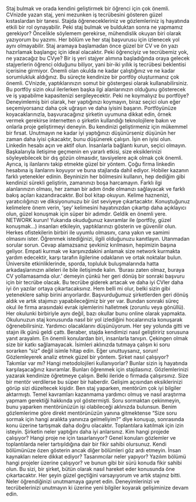 Staj bulmak ve orada kendini geliştirmek bir öğrenci için çok önemli. CVnizde yazan staj, yeni mezunken iş tecrübesini gösteren güzel kıstaslardan bir tanesi. Stajda öğrenecekleriniz ve gözlemleriniz iş hayatında etkili bir rol oynayabilir. Peki staj bulmak ve bulduktan sonra ne yapmamız gerekiyor?
Öncelikle söylemem gerekirse, mühendislik okuyan biri olarak yazıyorum bu yazımı. Her bölüm ve her staj başvurusu için izlenecek yol aynı olmayabilir.
Staj aramaya başlamadan önce güzel bir CV ve ön yazı hazırlamak başlangıç için ideal olacaktır. Peki öğrenciyiz ve tecrübemiz yok, ne yazacağız bu CVye? Bir iş yeri stajyer alımına başladığında oraya gelecek stajyerlerin öğrenci olduğunu biliyor, yani bir-iki yıllık iş tecrübesi beklentisi içerisine girmiyor. Önemli olan okulda ne kadar çalıştığınız ve ne kadar sorumlukluk aldığınız.
Bu süreçte kendinize bir portföy oluşturmanız çok önemli. CVnizde, yaptıklarınızın somut bir göstergesi olarak kullanabilirsiniz. Bu portföy sizin okul ilerlerken başka ilgi alanlarınızın olduğunu gösterecek ve iş yapabilme kapasitenizi sergileyecektir. Peki ne koymalıyız bu portföye? Deneyimlemiş biri olarak, her yaptığınızı koymayın, biraz seçici olun eğer seçemiyorsanız daha çok uğraşın ve daha iyisini başarın. Portföyünüze koyacaklarınızla, başvuracağınız şirketin uyumuna dikkat edin, örnek vermek gerekirse internetten o şirketin kullandığı teknolojilere bakın ve onlarla proje geliştirmeyi deneyin. Bu kendinizi geliştirmeniz için mükemmel bir fırsat. Unutmayın ne kadar iyi yaptığınızı düşünürseniz düşünün her zaman daha iyisi çıkacaktır, bunu düşünerek çalışın. İşin en iyisi olun.
Linkedin hesabı açın ve aktif olun. İnsanlarla bağlantı kurun, seçici olmayın. Başkalarıyla iletişime geçmenin en yararlı etkisi, size eksiklerinizi söyleyebilecek bir dış gözün olmasıdır, tavsiyelere açık olmak çok önemli. Ayrıca, iş ilanlarını takip etmekte güzel bir yöntem. Çoğu firma linkedin hesabına iş ilanlarını koyuyor ve buna stajlarıda dahil ediyor.
Hobiler kazanın farklı yetenekler edinin. Beyninizin her bölmesini kullanın, hep dediğim gibi kendinizi sürekli geliştirin, zamanınızı boşa harcamayın. Farklı ilgi alanlarınızın olması, her zaman bir adım önde olmanızı sağlayacak ve farklı bakış açıları kazandıracaktır.
Bol bol kitap okuyun. Kelime haznenizi, yaratıcılığınızı ve diksiyonunuzu bir üst seviyeye çıkartacaktır. Konuştuğunuz kelimelere önem verin, ‘şey’ kelimesini hayatınızdan çıkartıp daha açıklayıcı olun, güzel konuşmak için süper bir adımdır.
Geldik en önemli yere. NETWORK kurun! Yukarıda okuduğunuz kavramlar ile (portföy, güzel konuşmak…) insanları etkileyin, yaptıklarınızı gösterin ve güvenilir olun. Herkes ofistekilerin birbiri ile uyumlu olmasını, cana yakın ve samimi olmasını ister. Öğrenmek istediğinizi, ilgili olduğunuzu kanıtlayın. Utanmadan sorular sorun. Cevap alamazsanız şevkiniz kırılmasın, hepimizin başına geliyor. Empati kurmak ve karşınızdakini anlamak size network kurmakta yardım edecektir, karşı tarafın ilgilerine odaklanın ve ortak noktalar bulun. Üniversite etkinliklerinde, sporda, topluluk buluşmalarında hatta arkadaşlarınızın aileleri ile bile iletişimde kalın.
‘Burası zaten olmaz, buraya CV yollamasamda olur.’ demeyin çünkü her geri dönüş bir sonraki başvuru için bir tecrübe olacak. Bu tecrübe giderek artacak ve daha iyi CVler daha iyi ön yazılar ortaya çıkartacaksınız. Hem belli mi olur, belki sizin gibi yeteneklere sahip birini arıyorlardır.
Başvurduğumuz şirketlerden geri dönüş aldık ve artık stajımızı yapabileceğimiz bir yer var. Bundan sonraki süreç okul ile firma arasındaki evrak işlemlerini halletmek (zorunlu veya gönüllü). Her okulunki birbiriyle aynı değil, bazı okullar bunu online olarak yapmakta. Okulunuzun staj konusunda nasıl bir yol izlediğini hocalarınızla konuşarak öğrenebilirsiniz. Yardımcı olacaklarını düşünüyorum.
Her şey yolunda gitti ve stajın ilk günü geldi çattı. Beraber, stajda kendimizi nasıl geliştiririz sorusuna yanıt arayalım.
En önemli konulardan biri, insanlarla tanışın. Çekingen olmak size bir katkı sağlamayacak. İsimleri aklınızda tutmaya çalışın ki soru sorarken “siz” değil isimle hitap edin. Eğer unuttuysanız, sorun!
Gözlemleyerek analiz etmek güzel bir yöntem. Şirket nasıl çalışıyor? Takımlar var mı? Hangi metodolojileri kullanıyorlar? Bunlar sizin iş hayatında karşılaşacağınız kavramlar. Bunları öğrenmek için stajdasınız. Gözlemlerinizi yazarak kendinize öğretmeye çalışın. Belki ileride o firmada çalışırsınız.
Size bir mentör verdilerse bu süper bir haberdir. Gelişim açısından eksiklerinizi görüp sizi düzeltecek kişidir. Ben staj yaparken, mentörüm çok iyi bilgiler aktarmıştı. Temel kavramları kazanmama yardımcı olmuş ve nasıl araştırma yapmam gerektiği hakkında yol göstermişti. Soru sormaktan çekinmeyin, bunu yaparken mentörünüzün işi olabileceği aklınızda bulunsun. Benim gözlemlerime göre direkt mentörünüzün yanına gitmektense “Size soru sormak için hangi aralıkta yanınıza gelmeliyim?” diye konuşup, sonrasında konu üzerine tartışmak daha doğru olacaktır.
Toplantılara katılmak için izin isteyin. Şirketin neler yaptığını daha iyi anlarsınız. Kim hangi projede çalışıyor? Hangi proje ne için tasarlanıyor? Genel konuları gözlemler ve toplantılarda neler tartışıldığına dair bir fikir sahibi olursunuz.
Kendi bölümünüze özen gösterin ancak diğer bölümleri göz ardı etmeyin. İnsan kaynakları nelere dikkat ediyor? Tasarımcılar neler yapıyor? Yazılım bölümü hangi projeler üzerine çalışıyor? ve bunun gibi bir sürü konuda fikir sahibi olun. Bu sizi, bir şirket, bütün olarak nasıl hareket eder konusunda öne çıkartacaktır.
Her şeyin güzel geçtiğini varsayıyorum ve artık stajınız bitti. Neler öğrendiğinizi unutmamaya gayret edin. Deneyimlerinizi ve tecrübelerinizi unutmayın ki üzerine yeni bilgiler koyarak gelişiminize devam edin.